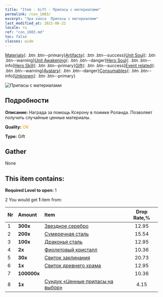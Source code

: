 ```yaml
---
title: "Item - Gift - Припасы с материалами"
permalink: /con_1083/
excerpt: "Эра хаоса  Припасы с материалами"
last_modified_at: 2021-06-22
locale: ru
ref: "con_1083.md"
toc: false
classes: wide
---
```

 [Materials](/ItemsRU/){: .btn .btn--primary}[Artifacts](/ItemsRU/Artifacts/){: .btn .btn--success}[Unit Soul](/ItemsRU/UnitSoul/){: .btn .btn--warning}[Unit Awakening](/ItemsRU/UnitAwakening/){: .btn .btn--danger}[Hero Soul](/ItemsRU/HeroSoul/){: .btn .btn--info}[Hero Skill](/ItemsRU/HeroSkill/){: .btn .btn--primary}[Gift](/ItemsRU/Gift/){: .btn .btn--success}[Event related](/ItemsRU/Events/){: .btn .btn--warning}[Avatars](/ItemsRU/Avatars/){: .btn .btn--danger}[Consumables](/ItemsRU/Consumables/){: .btn .btn--info}[Unknown](/ItemsRU/Unknown/){: .btn .btn--primary}

 ![Припасы с материалами](/images/t/i_907132.png)

## Подробности
 **Описание:** Награда за помощь Ксерону в поимке Роланда. Позволяет получить случайные ценные материалы.

 **Quality:** <span style="color: #FF8C00">OK</span>

 **Type:** Gift

## Gather

  None

## This item contains:

 **Required Level to open:** 1

 2 You would get **1** item  from:

  | Nr | Amount |     Item    | Drop Rate,% |
  |:---|:-------|:------------|:---------:|
  | 1 |  **300x** | [Звездное серебро](/ItemsRU/con_882/) | 12.95 | 
  | 2 |  **200x** | [Сумеречная сталь](/ItemsRU/con_881/) | 15.54 | 
  | 3 |  **100x** | [Драконья сталь](/ItemsRU/con_880/) | 12.95 | 
  | 4 |  **2x** | [Фиолетовый кристалл](/ItemsRU/con_720/) | 10.36 | 
  | 5 |  **30x** | [Свиток заклинания](/ItemsRU/con_694/) | 20.73 | 
  | 6 |  **1x** | [Свиток древнего храма](/ItemsRU/con_697/) | 12.95 | 
  | 7 |  **100000x** | <i class="fas fa-coins"/> | 10.36 | 
  | 8 |  **1x** | [Сундук «Ценные припасы на выбор»](/ItemsRU/con_1084/) | 4.15 | 
